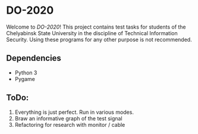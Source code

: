 # DO-2020
Welcome to _DO-2020_! This project contains test tasks for students of the Chelyabinsk State University in the discipline of Technical Information Security. Using these programs for any other purpose is not recommended.

## Dependencies
* Python 3
* Pygame

## ToDo:
1) Everything is just perfect. Run in various modes.
2) Вraw an informative graph of the test signal
3) Refactoring for research with monitor / cable
